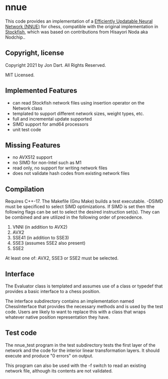 # nnue

This code provides an implementation of a [Efficiently Updatable Neural Network (NNUE)](https://www.chessprogramming.org/NNUE) for chess, compatible with the original implementation in [Stockfish](https://github.com/official-stockfish/Stockfish), which was based on contributions from Hisayori Noda aka Nodchip..

## Copyright, license

Copyright 2021 by Jon Dart. All Rights Reserved.

MIT Licensed.

## Implemented Features

- can read Stockfish network files using insertion operator on the Network class
- templated to support different network sizes, weight types, etc.
- full and incremental update supported
- SIMD support for amd64 processors
- unit test code

## Missing Features

- no AVX512 support
- no SIMD for non-Intel such as M1
- read only, no support for writing network files
- does not validate hash codes from existing network files

## Compilation

Requires C++-17. The Makefile (Gnu Make) builds a test executable. -DSIMD must be specificed to select SIMD optimizations. If SIMD is set then tthe following flags can be set to select the desired instruction set(s). They can be combined and are utilized in the following order of precedence.

1. VNNI (in addition to AVX2)
2. AVX2
3. SSE41 (in addition to SSE3)
4. SSE3 (assumes SSE2 also present)
5. SSE2

At least one of: AVX2, SSE3 or SSE2 must be selected.

## Interface

The Evaluator class is templated and assumes use of a class or typedef that provides a basic interface to a chess position.

The interface subdirectory contains an implementation named ChessInterface that provides the necessary methods and is used by the test code. Users are likely to want to replace this with a class that wraps whatever native position representation they have.

## Test code

The nnue_test program in the test subdirectory tests the first layer of the network and the code for the interior linear transformation layers. It should execute and produce "0 errors" on output.

This program can also be used with the -f switch to read an existing network file, although its contents are not validated.

